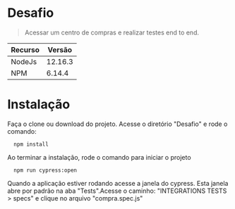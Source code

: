 # Desafio 

> Acessar um centro de compras e realizar testes end to end.


| Recurso | Versão |
| ------ | ------ |
| NodeJs | 12.16.3 |
| NPM | 6.14.4 |

# Instalação

Faça o clone ou download do projeto.
Acesse o diretório "Desafio" e rode o comando:

```
  npm install
```

Ao terminar a instalação, rode o comando para iniciar o projeto
```
  npm run cypress:open
```

Quando a aplicação estiver rodando acesse a janela do cypress. Esta janela abre por padrão na aba "Tests".Acesse o caminho: "INTEGRATIONS TESTS > specs" e clique no arquivo "compra.spec.js"   
